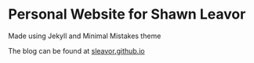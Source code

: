 # Personal Website for Shawn Leavor

Made using Jekyll and Minimal Mistakes theme

The blog can be found at [sleavor.github.io](sleavor.github.io)